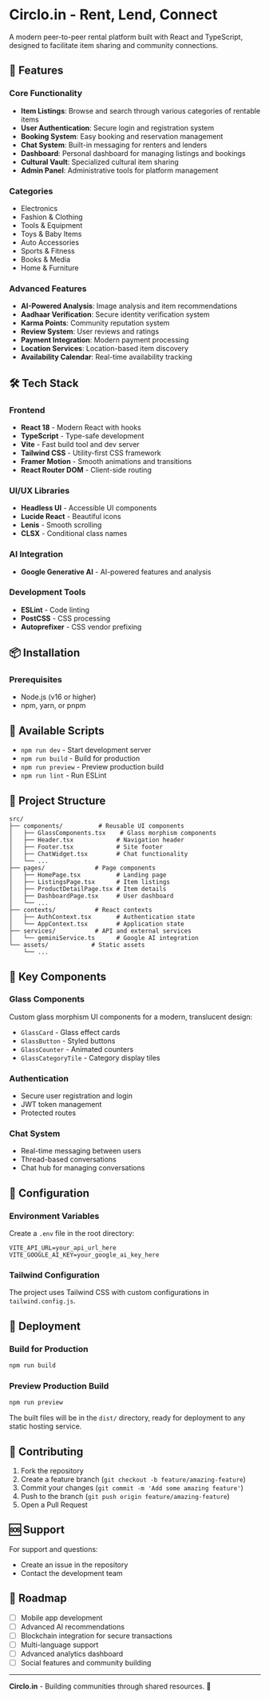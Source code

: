 # Circlo.in - Rent, Lend, Connect

A modern peer-to-peer rental platform built with React and TypeScript, designed to facilitate item sharing and community connections.

## 🚀 Features

### Core Functionality
- **Item Listings**: Browse and search through various categories of rentable items
- **User Authentication**: Secure login and registration system
- **Booking System**: Easy booking and reservation management
- **Chat System**: Built-in messaging for renters and lenders
- **Dashboard**: Personal dashboard for managing listings and bookings
- **Cultural Vault**: Specialized cultural item sharing
- **Admin Panel**: Administrative tools for platform management

### Categories
- Electronics
- Fashion & Clothing
- Tools & Equipment
- Toys & Baby Items
- Auto Accessories
- Sports & Fitness
- Books & Media
- Home & Furniture

### Advanced Features
- **AI-Powered Analysis**: Image analysis and item recommendations
- **Aadhaar Verification**: Secure identity verification system
- **Karma Points**: Community reputation system
- **Review System**: User reviews and ratings
- **Payment Integration**: Modern payment processing
- **Location Services**: Location-based item discovery
- **Availability Calendar**: Real-time availability tracking

## 🛠️ Tech Stack

### Frontend
- **React 18** - Modern React with hooks
- **TypeScript** - Type-safe development
- **Vite** - Fast build tool and dev server
- **Tailwind CSS** - Utility-first CSS framework
- **Framer Motion** - Smooth animations and transitions
- **React Router DOM** - Client-side routing

### UI/UX Libraries
- **Headless UI** - Accessible UI components
- **Lucide React** - Beautiful icons
- **Lenis** - Smooth scrolling
- **CLSX** - Conditional class names

### AI Integration
- **Google Generative AI** - AI-powered features and analysis

### Development Tools
- **ESLint** - Code linting
- **PostCSS** - CSS processing
- **Autoprefixer** - CSS vendor prefixing

## 📦 Installation

### Prerequisites
- Node.js (v16 or higher)
- npm, yarn, or pnpm

## 🚀 Available Scripts

- `npm run dev` - Start development server
- `npm run build` - Build for production
- `npm run preview` - Preview production build
- `npm run lint` - Run ESLint

## 📁 Project Structure

```
src/
├── components/          # Reusable UI components
│   ├── GlassComponents.tsx    # Glass morphism components
│   ├── Header.tsx            # Navigation header
│   ├── Footer.tsx            # Site footer
│   ├── ChatWidget.tsx        # Chat functionality
│   └── ...
├── pages/              # Page components
│   ├── HomePage.tsx          # Landing page
│   ├── ListingsPage.tsx      # Item listings
│   ├── ProductDetailPage.tsx # Item details
│   ├── DashboardPage.tsx     # User dashboard
│   └── ...
├── contexts/           # React contexts
│   ├── AuthContext.tsx       # Authentication state
│   └── AppContext.tsx        # Application state
├── services/           # API and external services
│   └── geminiService.ts      # Google AI integration
└── assets/            # Static assets
    └── ...
```

## 🎨 Key Components

### Glass Components
Custom glass morphism UI components for a modern, translucent design:
- `GlassCard` - Glass effect cards
- `GlassButton` - Styled buttons
- `GlassCounter` - Animated counters
- `GlassCategoryTile` - Category display tiles

### Authentication
- Secure user registration and login
- JWT token management
- Protected routes

### Chat System
- Real-time messaging between users
- Thread-based conversations
- Chat hub for managing conversations

## 🔧 Configuration

### Environment Variables
Create a `.env` file in the root directory:

```env
VITE_API_URL=your_api_url_here
VITE_GOOGLE_AI_KEY=your_google_ai_key_here
```

### Tailwind Configuration
The project uses Tailwind CSS with custom configurations in `tailwind.config.js`.

## 🚀 Deployment

### Build for Production
```bash
npm run build
```

### Preview Production Build
```bash
npm run preview
```

The built files will be in the `dist/` directory, ready for deployment to any static hosting service.

## 🤝 Contributing

1. Fork the repository
2. Create a feature branch (`git checkout -b feature/amazing-feature`)
3. Commit your changes (`git commit -m 'Add some amazing feature'`)
4. Push to the branch (`git push origin feature/amazing-feature`)
5. Open a Pull Request


## 🆘 Support

For support and questions:
- Create an issue in the repository
- Contact the development team

## 🔮 Roadmap

- [ ] Mobile app development
- [ ] Advanced AI recommendations
- [ ] Blockchain integration for secure transactions
- [ ] Multi-language support
- [ ] Advanced analytics dashboard
- [ ] Social features and community building

---

**Circlo.in** - Building communities through shared resources. 🌟 